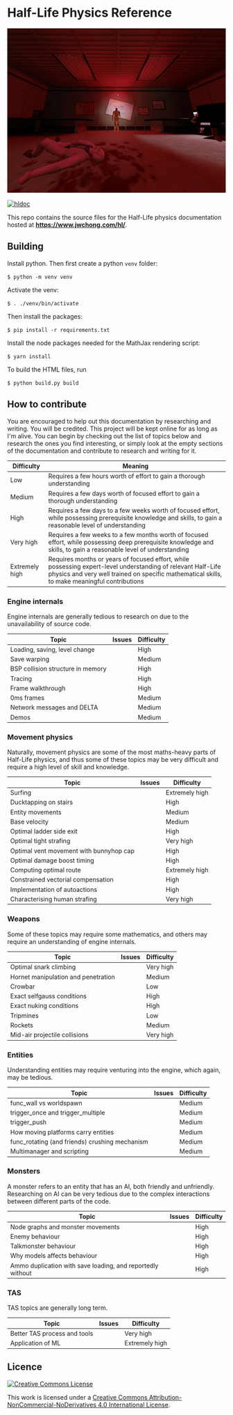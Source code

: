 # Half-Life Physics Reference

![Gordon and Scientist](https://raw.githubusercontent.com/Matherunner/hldoc/master/source/images/gordon-scientist.jpg)

[![hldoc](https://circleci.com/gh/Matherunner/hldoc.svg?style=svg)](https://app.circleci.com/pipelines/github/Matherunner/hldoc)

This repo contains the source files for the Half-Life physics documentation hosted at **https://www.jwchong.com/hl/**.

## Building

Install python. Then first create a python `venv` folder:

    $ python -m venv venv

Activate the venv:

    $ . ./venv/bin/activate

Then install the packages:

    $ pip install -r requirements.txt

Install the node packages needed for the MathJax rendering script:

    $ yarn install

To build the HTML files, run

    $ python build.py build

## How to contribute

You are encouraged to help out this documentation by researching and writing. You will be credited. This project will be kept online for as long as I'm alive. You can begin by checking out the list of topics below and research the ones you find interesting, or simply look at the empty sections of the documentation and contribute to research and writing for it.

| Difficulty | Meaning |
| --- | --- |
| Low | Requires a few hours worth of effort to gain a thorough understanding |
| Medium | Requires a few days worth of focused effort to gain a thorough understanding |
| High | Requires a few days to a few weeks worth of focused effort, while possessing prerequisite knowledge and skills, to gain a reasonable level of understanding |
| Very high | Requires a few weeks to a few months worth of focused effort, while possessing deep prerequisite knowledge and skills, to gain a reasonable level of understanding |
| Extremely high | Requires months or years of focused effort, while possessing expert-level understanding of relevant Half-Life physics and very well trained on specific mathematical skills, to make meaningful contributions |

### Engine internals

Engine internals are generally tedious to research on due to the unavailability of source code.

| Topic | Issues | Difficulty |
| --- | --- | --- |
| Loading, saving, level change | | High |
| Save warping | | Medium |
| BSP collision structure in memory | | High |
| Tracing | | High |
| Frame walkthrough | | High |
| 0ms frames | | Medium |
| Network messages and DELTA | | Medium |
| Demos | | Medium |

### Movement physics

Naturally, movement physics are some of the most maths-heavy parts of Half-Life physics, and thus some of these topics may be very difficult and require a high level of skill and knowledge.

| Topic | Issues | Difficulty |
| --- | --- | --- |
| Surfing | | Extremely high |
| Ducktapping on stairs | | High |
| Entity movements | | Medium |
| Base velocity | | Medium |
| Optimal ladder side exit | | High |
| Optimal tight strafing | | Very high |
| Optimal vent movement with bunnyhop cap | | High |
| Optimal damage boost timing | | High |
| Computing optimal route | | Extremely high |
| Constrained vectorial compensation | | High |
| Implementation of autoactions | | High |
| Characterising human strafing | | Very high |

### Weapons

Some of these topics may require some mathematics, and others may require an understanding of engine internals.

| Topic | Issues | Difficulty |
| --- | --- | --- |
| Optimal snark climbing | | Very high |
| Hornet manipulation and penetration | | Medium |
| Crowbar | | Low |
| Exact selfgauss conditions | | High |
| Exact nuking conditions | | High |
| Tripmines | | Low |
| Rockets | | Medium |
| Mid-air projectile collisions | | Very high |

### Entities

Understanding entities may require venturing into the engine, which again, may be tedious.

| Topic | Issues | Difficulty |
| --- | --- | --- |
| func\_wall vs worldspawn | | Medium |
| trigger\_once and trigger\_multiple | | Medium |
| trigger\_push | | Medium |
| How moving platforms carry entities | | Medium |
| func\_rotating (and friends) crushing mechanism | | Medium |
| Multimanager and scripting | | Medium |

### Monsters

A monster refers to an entity that has an AI, both friendly and unfriendly. Researching on AI can be very tedious due to the complex interactions between different parts of the code.

| Topic | Issues | Difficulty |
| --- | --- | --- |
| Node graphs and monster movements | | High |
| Enemy behaviour | | High |
| Talkmonster behaviour | | High |
| Why models affects behaviour | | High |
| Ammo duplication with save loading, and reportedly without | | High |

### TAS

TAS topics are generally long term.

| Topic | Issues | Difficulty |
| --- | --- | --- |
| Better TAS process and tools | | Very high |
| Application of ML | | Extremely high |

## Licence

[![Creative Commons License](https://i.creativecommons.org/l/by-nc-nd/4.0/88x31.png)](http://creativecommons.org/licenses/by-nc-nd/4.0/)

This work is licensed under a [Creative Commons Attribution-NonCommercial-NoDerivatives 4.0 International License](https://creativecommons.org/licenses/by-nc-nd/4.0/).
